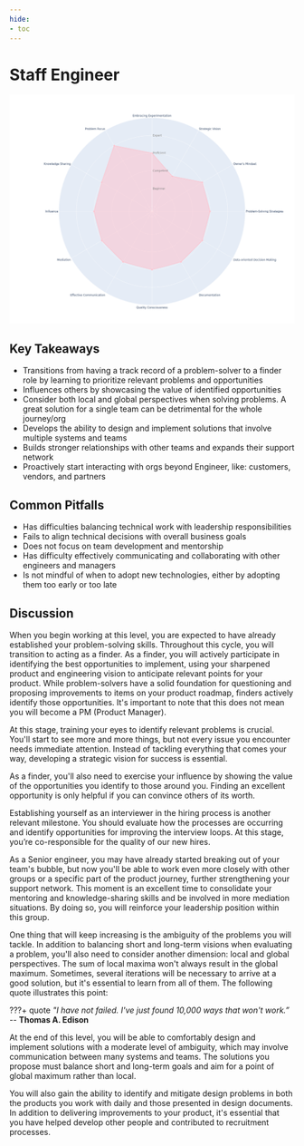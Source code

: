 ```yaml
---
hide:
- toc
---
```

# Staff Engineer

![Staff Engineer radar chart based on Engineering Competences](assets/l4.png)

## Key Takeaways

* Transitions from having a track record of a problem-solver to a finder role by learning to prioritize relevant problems and opportunities
* Influences others by showcasing the value of identified opportunities
* Consider both local and global perspectives when solving problems. A great solution for a single team can be detrimental for the whole journey/org
* Develops the ability to design and implement solutions that involve multiple systems and teams
* Builds stronger relationships with other teams and expands their support network
* Proactively start interacting with orgs beyond Engineer, like: customers, vendors, and partners

## Common Pitfalls

* Has difficulties balancing technical work with leadership responsibilities
* Fails to align technical decisions with overall business goals
* Does not focus on team development and mentorship
* Has difficulty effectively communicating and collaborating with other engineers and managers
* Is not mindful of when to adopt new technologies, either by adopting them too early or too late

## Discussion

When you begin working at this level, you are expected to have already established your problem-solving skills. Throughout this cycle, you will transition to acting as a finder. As a finder, you will actively participate in identifying the best opportunities to implement, using your sharpened product and engineering vision to anticipate relevant points for your product. While problem-solvers have a solid foundation for questioning and proposing improvements to items on your product roadmap, finders actively identify those opportunities. It's important to note that this does not mean you will become a PM (Product Manager).

At this stage, training your eyes to identify relevant problems is crucial. You'll start to see more and more things, but not every issue you encounter needs immediate attention. Instead of tackling everything that comes your way, developing a strategic vision for success is essential.

As a finder, you'll also need to exercise your influence by showing the value of the opportunities you identify to those around you. Finding an excellent opportunity is only helpful if you can convince others of its worth.

Establishing yourself as an interviewer in the hiring process is another relevant milestone. You should evaluate how the processes are occurring and identify opportunities for improving the interview loops. At this stage, you’re co-responsible for the quality of our new hires. 

As a Senior engineer, you may have already started breaking out of your team's bubble, but now you'll be able to work even more closely with other groups or a specific part of the product journey, further strengthening your support network. This moment is an excellent time to consolidate your mentoring and knowledge-sharing skills and be involved in more mediation situations. By doing so, you will reinforce your leadership position within this group.

One thing that will keep increasing is the ambiguity of the problems you will tackle. In addition to balancing short and long-term visions when evaluating a problem, you'll also need to consider another dimension: local and global perspectives. The sum of local maxima won't always result in the global maximum. Sometimes, several iterations will be necessary to arrive at a good solution, but it's essential to learn from all of them. The following quote illustrates this point:

???+ quote
    _"I have not failed. I've just found 10,000 ways that won't work.”_
    -- __Thomas A. Edison__

At the end of this level, you will be able to comfortably design and implement solutions with a moderate level of ambiguity, which may involve communication between many systems and teams. The solutions you propose must balance short and long-term goals and aim for a point of global maximum rather than local.

You will also gain the ability to identify and mitigate design problems in both the products you work with daily and those presented in design documents.
In addition to delivering improvements to your product, it's essential that you have helped develop other people and contributed to recruitment processes.
